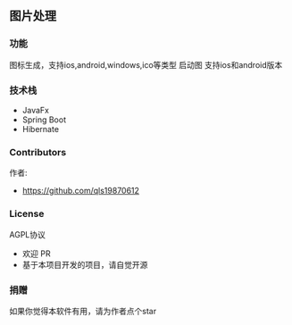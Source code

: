 ## 图片处理



### 功能

图标生成，支持ios,android,windows,ico等类型
启动图 支持ios和android版本

### 技术栈

* JavaFx
* Spring Boot 
* Hibernate


### Contributors

作者:
* https://github.com/qls19870612

 
### License

AGPL协议

* 欢迎 PR
* 基于本项目开发的项目，请自觉开源

### 捐赠

如果你觉得本软件有用，请为作者点个star

